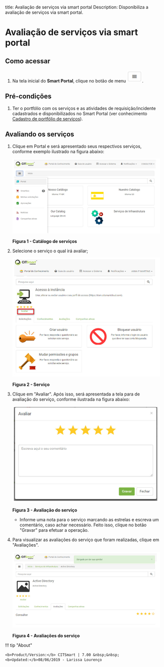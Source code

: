 title:  Avaliação de serviços via smart portal
Description: Disponibiliza a avaliação de serviços via smart portal. 
# Avaliação de serviços via smart portal

Como acessar
---------------

1. Na tela inicial do **Smart Portal**, clique no botão de menu ![simbolo](images/simb-meno.white.jpg).

Pré-condições
----------------

1. Ter o portfólio com os serviços e as atividades de requisição/incidente cadastrados e disponibilizados no Smart Portal (ver
conhecimento [Cadastro de portfólio de serviços][1]).

Avaliando os serviços
-------------------------

1. Clique em Portal e será apresentado seus respectivos serviços, conforme exemplo ilustrado na figura abaixo:

    ![Catálogo](images/aval-smart.img1.jpg)
    
    **Figura 1 - Catálogo de serviços**
    
2. Selecione o serviço o qual irá avaliar;

    ![Serviço](images/aval-smart.img2.jpg)
    
    **Figura 2 - Serviço**
    
3. Clique em "Avaliar". Após isso, será apresentada a tela para de avaliação do serviço, conforme ilustrada na figura abaixo:

    ![Avaliação](images/aval-smart.img3.jpg)
    
    **Figura 3 - Avaliação do serviço**
    
    - Informe uma nota para o serviço marcando as estrelas e escreva um comentário, caso achar necessário. Feito isso, clique no
    botão "Gravar" para efetuar a operação.
    
4. Para visualizar as avaliações do serviço que foram realizadas, clique em "Avaliações".

    ![Avaliação](images/aval-smart.img4.jpg)
    
    **Figura 4 - Avaliações do serviço**
    
!!! tip "About"

    <b>Product/Version:</b> CITSmart | 7.00 &nbsp;&nbsp;
    <b>Updated:</b>08/06/2019 - Larissa Lourenço

[1]:/pt-br/citsmart-platform-7/processes/portfolio-and-catalog/register.html
